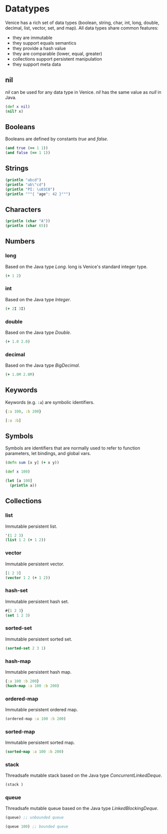 # Datatypes

Venice has a rich set of data types (boolean, string, char, int, long, 
double, decimal, list, vector, set, and map). All data types share 
common features:

- they are immutable
- they support equals semantics
- they provide a hash value
- they are comparable (lower, equal, greater)
- collections support persistent manipulation
- they support meta data


## nil

_nil_ can be used for any data type in Venice. _nil_ has the same value 
as _null_ in Java.

```clojure
(def x nil)
(nil? x)
```


## Booleans

Booleans are defined by constants _true_ and _false_.

```clojure
(and true (== 1 1))
(and false (== 1 1))
```


## Strings

```clojure
(println "abcd")
(println "ab\"cd")
(println "PI: \u03C0")
(println """{ "age": 42 }""")
```


## Characters

```clojure
(println (char "A"))
(println (char 65))
```


## Numbers

### long

Based on the Java type _Long_. long is Venice's standard integer type.

```clojure
(+ 1 2)
```

### int

Based on the Java type _Integer_.

```clojure
(+ 2I 3I)
```

### double

Based on the Java type _Double_.

```clojure
(+ 1.0 2.0)
```

### decimal

Based on the Java type _BigDecimal_.

```clojure
(+ 1.0M 2.0M)
```

## Keywords

Keywords (e.g. `:a`) are symbolic identifiers.

```clojure
{:a 100, :b 200}

[:a :b]
```

## Symbols

Symbols are identifiers that are normally used to refer to function parameters, 
let bindings, and global vars.

```clojure
(defn sum [x y] (+ x y))

(def x 100)

(let [a 100]
  (println a))
```


## Collections

### list

Immutable persistent list.

```clojure
'(1 2 3)
(list 1 2 (+ 1 2))
```

### vector

Immutable persistent vector.

```clojure
[1 2 3]
(vector 1 2 (+ 1 2))
```

### hash-set

Immutable persistent hash set.

```clojure
#{1 2 3}
(set 1 2 3)
```

### sorted-set

Immutable persistent sorted set.

```clojure
(sorted-set 2 3 1)
```

### hash-map

Immutable persistent hash map.

```clojure
{:a 100 :b 200}
(hash-map :a 100 :b 200)
```

### ordered-map

Immutable persistent ordered map.

```clojure
(ordered-map :a 100 :b 200)
```

### sorted-map

Immutable persistent sorted map.

```clojure
(sorted-map :a 100 :b 200)
```

### stack

Threadsafe mutable stack based on the Java type _ConcurrentLinkedDeque_.

```clojure
(stack )
```


### queue

Threadsafe mutable queue based on the Java type _LinkedBlockingDeque_.

```clojure
(queue) ;; unbounded queue

(queue 100) ;; bounded queue
```
